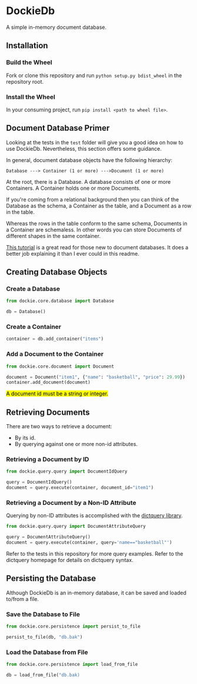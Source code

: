 # DockieDb
A simple in-memory document database.

## Installation

### Build the Wheel
Fork or clone this repository and run `python setup.py bdist_wheel` in the repository root.

### Install the Wheel
In your consuming project, run `pip install <path to wheel file>`.

## Document Database Primer
Looking at the tests in the `test` folder will give you a good idea on how to use DockieDb. Nevertheless,
this section offers some guidance.

In general, document database objects have the following hierarchy:

`Database ---> Container (1 or more) --->Document (1 or more)`

At the root, there is a Database. A database consists of one or more Containers. A
Container holds one or more Documents. 

If you're coming from a relational background then you can
think of the Database as the schema, a Container as the table, and a Document as a row in the table.

Whereas the rows in the table conform to the same schema, Documents in a Container
are schemaless. In other words you can store Documents of different shapes in the same container.

[This tutorial](https://docs.microsoft.com/en-us/learn/paths/implement-modeling-partitioning-azure-cosmos-db-sql-api/) is a great read for those new to document databases. It does
a better job explaining it than I ever could in this readme.

## Creating Database Objects

### Create a Database
```python
from dockie.core.database import Database

db = Database()
```

### Create a Container
```python
container = db.add_container("items")
```

### Add a Document to the Container
```python
from dockie.core.document import Document

document = Document("item1", {"name": "basketball", "price": 29.99})
container.add_document(document)
```
<mark>A document id must be a string or integer.</mark>

## Retrieving Documents
There are two ways to retrieve a document:

- By its id.
- By querying against one or more non-id attributes.

### Retrieving a Document by ID
```python
from dockie.query.query import DocumentIdQuery

query = DocumentIdQuery()
document = query.execute(container, document_id="item1")
```
### Retrieving a Document by a Non-ID Attribute
Querying by non-ID attributes is accomplished with the [dictquery library](https://pypi.org/project/dictquery/).
```python
from dockie.query.query import DocumentAttributeQuery

query = DocumentAttributeQuery()
document = query.execute(container, query='name=="basketball"')
```

Refer to the tests in this repository for more query examples. Refer to the dictquery
homepage for details on dictquery syntax.

## Persisting the Database
Although DockieDb is an in-memory database, it can be saved and loaded to/from a file.

### Save the Database to File
```python
from dockie.core.persistence import persist_to_file

persist_to_file(db, "db.bak")
```

### Load the Database from File
```python
from dockie.core.persistence import load_from_file

db = load_from_file("db.bak)
```
